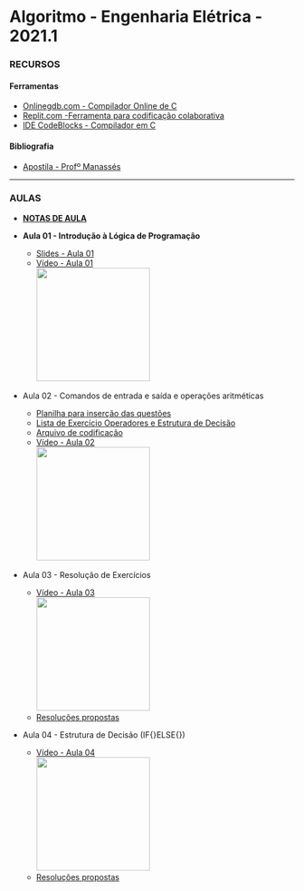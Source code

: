# Algoritmo - Engenharia Elétrica - 2021.1

### RECURSOS
#### Ferramentas
* [Onlinegdb.com - Compilador Online de C](https://www.onlinegdb.com/online_c_compiler)
* [Replit.com -Ferramenta para codificação colaborativa](https://replit.com/ )
* [IDE CodeBlocks - Compilador em C](https://www.fosshub.com/Code-Blocks.html?dwl=codeblocks-20.03mingw-setup.exe)
#### Bibliografia
* [Apostila - Profº Manassés](https://github.com/kennedyaraujo/ifc/blob/main/algoritmo/bibliografia/mini-apostila-c-manasses.pdf) 

---

### AULAS
* **[NOTAS DE AULA](https://github.com/kennedyaraujo/ifc/blob/main/algoritmo/notas-de-aula.md)**
* **Aula 01 - Introdução à Lógica de Programação**   
    * [Slides - Aula 01](https://github.com/kennedyaraujo/ifc/blob/main/algoritmo/slides/aula01-algoritmo.pdf)
    * [Vídeo - Aula 01](https://youtu.be/JAkcA0eMRFg) <br/>
    <a href="https://youtu.be/JAkcA0eMRFg"> <img src="https://img.youtube.com/vi/JAkcA0eMRFg/maxresdefault.jpg" width="200"></a>  
    <!-- [![Vídeo - Aula 01](https://img.youtube.com/vi/JAkcA0eMRFg/maxresdefault.jpg)](https://youtu.be/JAkcA0eMRFg) -->
* Aula 02 - Comandos de entrada e saída e operações aritméticas
    * [Planilha para inserção das questões](https://docs.google.com/spreadsheets/d/1owTPhGuBwUFKWh28IJnBClg6TOkNqQScMr8StXa4nco/edit?usp=sharing)
    * [Lista de Exercício Operadores e Estrutura de Decisão](https://drive.google.com/file/d/1styjLAxRdBwRE6aa-xtRyxXGKYvYjK3j/view?usp=sharing)
    * [Arquivo de codificação](https://replit.com/join/wvwrkydp-kennedyarajo)
    * [Vídeo - Aula 02](https://youtu.be/BCZrWyFd6LI) <br/>
    <a href="https://youtu.be/JAkcA0eMRFg"> <img src="https://img.youtube.com/vi/BCZrWyFd6LI/maxresdefault.jpg" width="200"></a>
* Aula 03 - Resolução de Exercícios
    * [Vídeo - Aula 03](https://youtu.be/BCZrWyFd6LI) <br/>
    <a href="https://youtu.be/EgsERRlPozk"> <img src="https://img.youtube.com/vi/EgsERRlPozk/maxresdefault.jpg" width="200"></a>
    * [Resoluções propostas](https://github.com/kennedyaraujo/ifc/blob/main/algoritmo/resolucoes/resolucao-aula-03.c)

* Aula 04 - Estrutura de Decisão (IF{}ELSE{})
    * [Vídeo - Aula 04](https://youtu.be/AoboWZM-Fkc) <br/>
    <a href="https://youtu.be/AoboWZM-Fkc"> <img src="https://img.youtube.com/vi/AoboWZM-Fkc/maxresdefault.jpg" width="200"></a>
    * [Resoluções propostas](https://github.com/kennedyaraujo/ifc/blob/main/algoritmo/resolucoes/resolucao-aula-04.c)